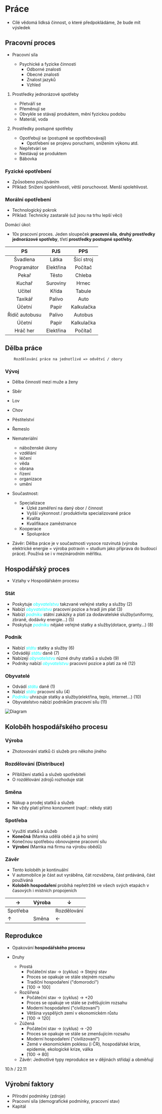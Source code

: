 # Práce

-   Cílé vědomá lidksá činnost, o které předpokládáme, že bude mít výsledek

## Pracovní proces

-   Pracovní síla

    -   Psychické a fyzicke činnosti
        -   Odborné znalosti
        -   Obecné znalosti
        -   Znalost jazyků
        -   Vzhled

1.  Prostředky jednorázové spotřeby

    -   Přetváří se
    -   Přeměnují se
    -   Obvykle se stávají produktem, mění fyzickou podobu
    -   Materiál, voda

2.  Prostředky postupné spotřeby

    -   Opotřebují se (postupně se opotřebovávají)
        -   Opotřebení se projevu poruchami, snížením výkonu atd.
    -   Nepřetvárí se
    -   Nestávají se produktem
    -   Bábovka

### Fyzické opotřebení

-   Způsobeno používáním
-   Příklad: Snížení spolehlivosti, větší poruchovost. Menší spolehlivost.

### Morální opotřebení

-   Technologický pokrok
-   Příklad: Technicky zastaralé (už jsou na trhu lepší věci)

Domácí úkol:

-   10x pracovní proces. Jeden sloupeček **pracovní síla**, **druhý prostředky jednorázové spotřeby**, třetí **prostředky postupné spotřeby**.

|       PS       |    PJS    |    PPS     |
| :------------: | :-------: | :--------: |
|    Švadlena    |   Látka   | Šicí stroj |
|  Programátor   | Elektřina |  Počítač   |
|     Pekař      |   Těsto   |   Chleba   |
|     Kuchař     | Suroviny  |   Hrnec    |
|     Učitel     |   Křída   |   Tabule   |
|    Taxikář     |  Palivo   |    Auto    |
|     Účetní     |   Papír   | Kalkulačka |
| Řidič autobusu |  Palivo   |  Autobus   |
|     Účetní     |   Papír   | Kalkulačka |
|    Hráč her    | Elektřina |  Počítač   |

## Dělba práce

        Rozdělování práce na jednotlivé => odvětví / obory

### Vývoj

-   Dělba činností mezi muže a ženy
-   Sběr
-   Lov
-   Chov
-   Pěstitelství
-   Řemeslo
-   Nemateriální

    -   náboženské úkony
    -   vzdělání
    -   léčení
    -   věda
    -   obrana
    -   řízení
    -   organizace
    -   umění

-   Součastnost:

    -   Specializace
        -   Úzké zaměření na daný obor / činnost
        -   Vyšší výkonnost / produktivita specializované práce
        -   Kvalita
        -   Kvalifikace zaměstnance
    -   Kooperace
        -   Spolupráce

-   Závěr: Dělba práce je v součastnosti vysoce rozvinutá (výroba elektrické energie = výroba potravin = studium jako příprava do budoucí práce). Používá se i v mezinárodním měřítku.

## Hospodářský proces

-   Vztahy v Hospodářském procesu

### Stát

-   Poskytuje <span style="color:cyan">_obyvatelstvu_</span> takzvané veřejné statky a služby (2)
-   Nabízí <span style="color:cyan">_obyvatelstvu_</span> pracovní pozice a hradí jim plat (3)
-   Nabízí <span style="color:cyan">_podniku_</span> státní zakázky a platí za dodavatelské služby(uniformy, zbraně, dodávky energie...) (5)
-   Poskytuje <span style="color:cyan">_podniku_</span> nějaké veřejné statky a služby(dotace, granty...) (8)

### Podnik

-   Nabízí <span style="color:cyan">_státu_</span> statky a služby (6)
-   Odvádějí <span style="color:cyan">_státu_</span> daně (7)
-   Nabízejí <span style="color:cyan">_obyvatelstvu_</span> rúzné druhy statků a služeb (9)
-   Podniky nabízí <span style="color:cyan">_obyvatelstvu_</span> pracovní pozice a platí za ně (12)

### Obyvatelé

-   Odvádí <span style="color:cyan">_státu_</span> daně (1)
-   Nabízí <span style="color:cyan">_státu_</span> pracovní sílu (4)
-   <span style="color:cyan">_Podniku_</span> uhrazuje statky a služby(elektřina, teplo, internet...) (10)
-   Obyvatelstvo nabízí podnikům pracovní sílu (11)

![Diagram](https://cdn.matyashimmer.eu/diagram.png)

## Koloběh hospodářského procesu

### Výroba

-   Zhotovování statků či služeb pro někoho jiného

### Rozdělování (Distribuce)

-   Přiblížení statků a služeb spotřebiteli
-   O rozdělování zdrojů rozhoduje stát

### Směna

-   Nákup a prodej statků a služeb
-   Ne vždy platí přímo konzument (např.: někdy stát)

### Spotřeba

-   Využití statků a služeb
-   **Konečná** (Mamka udělá oběd a já ho sním)
-   Konečnou spotřebou obnovujeme pracovní sílu
-   **Výrobní** (Mamka má firmu na výrobu obědů)

### Závěr

-   Tento koloběh je kontinuální
-   V automobilce je část aut vyráběna, čát rozvážena, část prdáváná, část používáná
-   **Koloběh hospodaření** probíhá nepřetržitě ve všech svých etapách v časových i místních propojeních

| →        | Výroba | ↓           |
| -------- | ------ | ----------- |
| Spotřeba |        | Rozdělování |
| ↑        | Směna  | ←           |

## Reprodukce

-   Opakování **hospodářského procesu**

-   Druhy
    -   Prostá
        -   Počáteční stav -> (cyklus) -> Stejný stav
        -   Proces se opakuje ve stále stejném rozsahu
        -   Tradiční hospodaření ("domorodci")
        -   [100 -> 100]
    -   Rozšířená
        -   Počáteční stav -> (cyklus) -> +20
        -   Proces se opakuje ve stále se zvětšujícím rozsahu
        -   Moderní hospodaření ("civilizovaní")
        -   Většina vyspělých zemí v ekonomickém růstu
        -   [100 -> 120]
    -   Zúžená
        -   Počáteční stav -> (cyklus) -> -20
        -   Proces se opakuje ve stále se zmenšujícím rozsahu
        -   Moderní hospodaření ("civilizovaní")
        -   Zemé v ekonomickém poklesu (i ČR), hospodářské krize, epidemie, ekologické krize, válka
        -   [100 -> 80]
    -   Závěr: Jednotlivé typy reprodukce se v dějinách střídají a obměňují

10.h / 22.11

## Výrobní faktory

-   Přírodní podmínky (zdroje)
-   Pracovní síla (demografické podmínky, pracovní stav)
-   Kapitál
